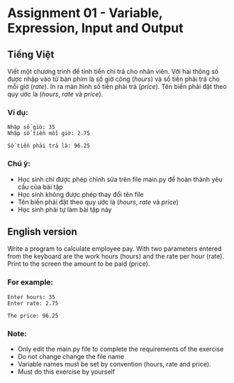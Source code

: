 # Assignment 01 - Variable, Expression, Input and Output

## Tiếng Việt

Viết một chương trình để tính tiền chi trả cho nhân viên. Với hai thông số được nhập vào từ bàn phím là số giờ công (*hours*) và số tiền phải trả cho mỗi giờ (*rate*). In ra màn hình số tiền phải trả (*price*). Tên biến phải đặt theo quy ước là (*hours*, *rate* và *price*).

### Ví dụ:

```
Nhập số giờ: 35
Nhập số tiền mỗi giờ: 2.75

Số tiền phải trả là: 96.25
```

### Chú ý:

- Học sinh chỉ được phép chỉnh sửa trên file main.py để hoàn thành yêu cầu của bài tập
- Học sinh không được phép thay đổi tên file
- Tên biến phải đặt theo quy ước là (*hours*, *rate* và *price*)
- Học sinh phải tự làm bài tập này

## English version

Write a program to calculate employee pay. With two parameters entered from the keyboard are the work hours (hours) and the rate per hour (rate). Print to the screen the amount to be paid (price).

### For example:

```
Enter hours: 35
Enter rate: 2.75

The price: 96.25
```

### Note:

- Only edit the main.py file to complete the requirements of the exercise
- Do not change change the file name
- Variable names must be set by convention (hours, rate and price).
- Must do this exercise by yourself
